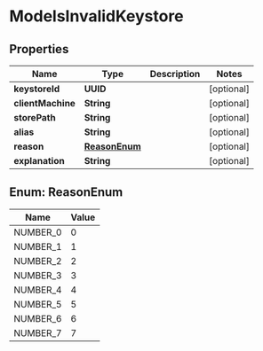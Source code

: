 

# ModelsInvalidKeystore


## Properties

| Name | Type | Description | Notes |
|------------ | ------------- | ------------- | -------------|
|**keystoreId** | **UUID** |  |  [optional] |
|**clientMachine** | **String** |  |  [optional] |
|**storePath** | **String** |  |  [optional] |
|**alias** | **String** |  |  [optional] |
|**reason** | [**ReasonEnum**](#ReasonEnum) |  |  [optional] |
|**explanation** | **String** |  |  [optional] |



## Enum: ReasonEnum

| Name | Value |
|---- | -----|
| NUMBER_0 | 0 |
| NUMBER_1 | 1 |
| NUMBER_2 | 2 |
| NUMBER_3 | 3 |
| NUMBER_4 | 4 |
| NUMBER_5 | 5 |
| NUMBER_6 | 6 |
| NUMBER_7 | 7 |



